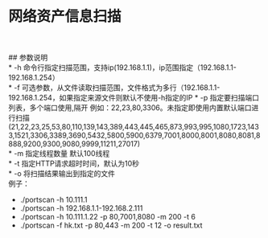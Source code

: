 # 网络资产信息扫描
<br>
<br>
## 参数说明<br>
* -h 命令行指定扫描范围，支持ip(192.168.1.1)，ip范围指定（192.168.1.1-192.168.1.254）<br>
* -f 可选参数，从文件读取扫描范围，文件格式为多行（192.168.1.1-192.168.1.254，如果指定来源文件则默认不使用-h指定的IP
* -p 指定要扫描端口列表，多个端口使用,隔开 例如：22,23,80,3306。未指定即使用内置默认端口进行扫描(21,22,23,25,53,80,110,139,143,389,443,445,465,873,993,995,1080,1723,1433,1521,3306,3389,3690,5432,5800,5900,6379,7001,8000,8001,8080,8081,8888,9200,9300,9080,9999,11211,27017)<br>
* -m 指定线程数量 默认100线程<br>
* -t 指定HTTP请求超时时间，默认为10秒<br>
* -o 将扫描结果输出到指定的文件

<br>
例子：<br>

* ./portscan -h 10.111.1<br>
* ./portscan -h 192.168.1.1-192.168.2.111<br>
* ./portscan -h 10.111.1.22 -p 80,7001,8080 -m 200 -t 6<br>
* ./portscan -f hk.txt -p 80,443 -m 200 -t 12 -o result.txt<br>
